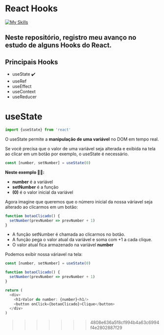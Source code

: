 # React Hooks
[![My Skills](https://skillicons.dev/icons?i=js,react)](https://skillicons.dev)

## Neste repositório, registro meu avanço no estudo de alguns Hooks do React.

## Principais Hooks
<div>
  <ul>
    <li>useState ✔️</li>
    <li>useRef</li>
    <li>useEffect</li>
    <li>useContext</li>
    <li>useReducer</li>
  </ul>
</div>

# useState

```js
import {useState} from 'react'
```
<p>O useState permite a <strong>manipulação de uma variável</strong> no DOM em tempo real.</p> 
<p>Se você precisa que o valor de uma variável seja alterada e exibida na tela ao clicar em um botão por exemplo, o useState é necessário.</p>

```js
const [number, setNumber] = useState(0)
```
<strong>Neste exemplo ☝🏽:</strong>
<ul>
  <li><strong>number</strong> é a variável</li>
  <li><strong>setNumber</strong> é a função</li>
  <li><strong>(0)</strong> é o valor inicial da variável</li>
</ul>
<p>Agora imagine que queremos que o número inicial da nossa váriavel seja alterado ao clicarmos em um botão:</p>

```js
function botaoClicado() {
  setNumber(prevNumber => prevNumber + 1)
}
```
<div>
  <ul>
    <li>A função setNumber é chamada ao clicarmos no botão.</li>
    <li>A função pega o valor atual da variável e soma com +1 a cada clique.</li>
    <li>O valor atual fica armazenado na variável <strong>number</strong> </li>
  </ul>
</div>
<p>Podemos exibir nossa váriavel na tela:</p>

```js
const [number, setNumber] = useState(0)

function botaoClicado() {
  setNumber(prevNumber => prevNumber + 1)
}

return (
  <div>
    <h1>Valor do number: {number}<h1/>
    <button onClick={botaoClicado}>Clique</button>
  </div>
)
```
>>>>>>> 4808e636a5f8cf994b4a63c6994f4e2802887f29
